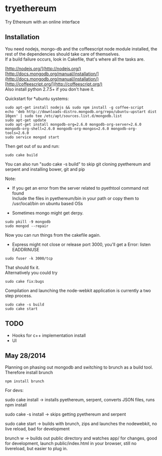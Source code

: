 tryethereum
===========

Try Ethereum with an online interface  

## Installation  
You need nodejs, mongo-db and the coffeescript node module installed, the rest of the dependencies should take care of themselves.  
If a build failure occurs, look in Cakefile, that's where all the tasks are.  

[http://nodejs.org/](http://nodejs.org/)  
[http://docs.mongodb.org/manual/installation/](http://docs.mongodb.org/manual/installation/)  
[http://coffeescript.org/](http://coffeescript.org/)  
Also install python 2.7.5+ if you don't have it.  

Quickstart for *ubuntu systems:   
```
sudo apt-get install nodejs && sudo npm install -g coffee-script
echo 'deb http://downloads-distro.mongodb.org/repo/ubuntu-upstart dist 10gen' | sudo tee /etc/apt/sources.list.d/mongodb.list  
sudo apt-get update  
sudo apt-get install mongodb-org=2.6.0 mongodb-org-server=2.6.0 mongodb-org-shell=2.6.0 mongodb-org-mongos=2.6.0 mongodb-org-tools=2.6.0  
sudo service mongod start  
```

Then get out of su and run:  
```
sudo cake build  
```

You can also run "sudo cake -s build" to skip git cloning pyethereum and serpent and installing bower, git and pip

Note:  
- If you get an error from the server related to pyethtool command not found  
Include the files in pyethereum/bin in your path or copy them to /usr/local/bin on ubuntu based OSs  

- Sometimes mongo might get derpy. 
```
sudo pkill -9 mongodb
sudo mongod --repair
```
Now you can run things from the cakefile again.

- Express might not close or release port 3000, you'll get a Error: listen EADDRINUSE
```
sudo fuser -k 3000/tcp
```

That should fix it.  
Alternatively you could try
```
sudo cake fix:bugs
```

Compilation and launching the node-webkit application is currently a two step process.
```
sudo cake -s build
sudo cake start
```
## TODO
- Hooks for c++ implementation install
- UI

## May 28/2014

Planning on phasing out mongodb and switching to brunch as a build tool. 
Therefore install brunch  
```
npm install brunch
```
For devs:  

sudo cake install -> installs pyethereum, serpent, converts JSON files, runs npm install  

sudo cake -s install -> skips getting pyethereum and serpent  

sudo cake start -> builds with brunch, zips and launches the nodewebkit, no live reload, bad for development  

brunch w -> builds out public directory and watches app/ for changes, good for development, launch public/index.html in your browser, still no livereload, but easier to plug in.  